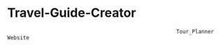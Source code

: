 # Travel-Guide-Creator
                                                          Tour_Planner Website
